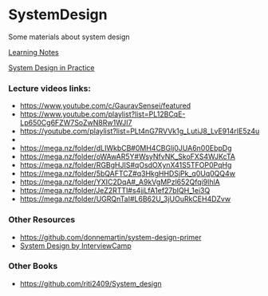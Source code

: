 # SystemDesign
Some materials about system design

[Learning Notes](https://github.com/keyvanakbary/learning-notes/blob/master/books/designing-data-intensive-applications.md#reliable-scalable-and-maintainable-applications)

[System Design in Practice](https://tianpan.co/notes/45-how-to-design-netflix-view-state-service) 


### Lecture videos links: 
- https://www.youtube.com/c/GauravSensei/featured
- https://www.youtube.com/playlist?list=PL12BCqE-Lp650Cg6FZW7SoZwN8Rw1WJI7
- https://youtube.com/playlist?list=PLt4nG7RVVk1g_LutiJ8_LvE914rIE5z4u
- 
- https://mega.nz/folder/dLIWkbCB#0MH4CBGlj0JUA6n00EbpDg
- https://mega.nz/folder/oWAwAR5Y#WsyNfvNK_SkoFXS4WJKcTA
- https://mega.nz/folder/RGBgHJIS#qOsdOXynX41S5TFOP0PqHg
- https://mega.nz/folder/5bQAFTCZ#q3HkgHHDSjPk_q0Uq0QQ4w
- https://mega.nz/folder/YXIC2DqA#_A9kVgMPzl652Qfqi9lhlA
- https://mega.nz/folder/JeZ2RTTI#s4jjLfA1ef27bIQH_1ei3Q
- https://mega.nz/folder/UGRQnTaI#L6B62U_3jUOuRkCEH4DZvw
    
### Other Resources  
- https://github.com/donnemartin/system-design-primer
- [System Design by InterviewCamp](https://www.systemdesign.org)

### Other Books  
- https://github.com/riti2409/System_design
